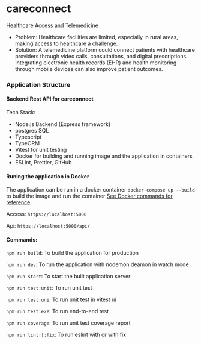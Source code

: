 # careconnect

Healthcare Access and Telemedicine

 -  Problem: Healthcare facilities are limited, especially in rural areas, making access to healthcare a challenge.
- Solution: A telemedicine platform could connect patients with healthcare providers through video calls, consultations, and digital prescriptions. Integrating electronic health records (EHR) and health monitoring through mobile devices can also improve patient outcomes.

### Application Structure
#### Backend Rest API for careconnect
 Tech Stack:
- Node.js Backend (Express framework)
- postgres SQL
- Typescript
- TypeORM
- Vitest for unit testing
- Docker for building and running image and the application in containers 
- ESLint, Prettier, GitHub

#### Runing the application in Docker
The application can be run in a docker container
`docker-compose up --build` to build the image and run the container
[See Docker commands for reference ](https://docs.docker.com/get-started/docker_cheatsheet.pdf)

Access: 
`https://localhost:5000`

Api:
`https://localhost:5000/api/`

#### Commands:
`npm run build`: To build the application for production

`npm run dev`: To run the application with nodemon deamon in watch mode

`npm run start`: To start the built application server

`npm run test:unit`: To run unit test

`npm run test:uni`: To run unit test in vitest ui

`npm run test:e2e`: To run end-to-end test

`npm run coverage`: To run unit test coverage report

`npm run lint||:fix`: To run eslint with or with fix



